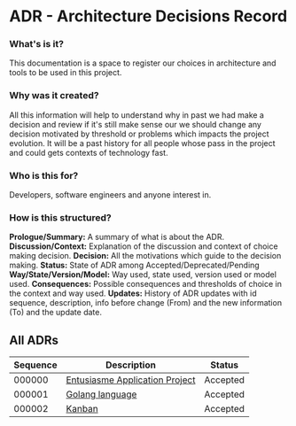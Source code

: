 # ADR - Architecture Decisions Record

### What's is it?
This documentation is a space to register our choices in architecture and tools to be used in this project.

### Why was it created?
All this information will help to understand why in past we had make a decision and review if it's still make sense our we should change any decision motivated by threshold or problems which impacts the project evolution.
It will be a past history for all people whose pass in the project and could gets contexts of technology fast.

### Who is this for?
Developers, software engineers and anyone interest in.

### How is this structured?
**Prologue/Summary:** A summary of what is about the ADR.
**Discussion/Context:** Explanation of the discussion and context of choice making decision.
**Decision:** All the motivations which guide to the decision making.
**Status:** State of ADR among Accepted/Deprecated/Pending
**Way/State/Version/Model:** Way used, state used, version used or model used.
**Consequences:** Possible consequences and thresholds of choice in the context and way used.
**Updates:** History of ADR updates with id sequence, description, info before change (From) and the new information (To) and the update date.

## All ADRs
| Sequence | Description | Status |
|---|---|---|
| 000000 | [Entusiasme Application Project](000000_entusiasme_application.md)   | Accepted  |
| 000001 | [Golang language](000001_golang_language.md)                         | Accepted  |
| 000002 | [Kanban](000002_kanban.md)                         | Accepted  |